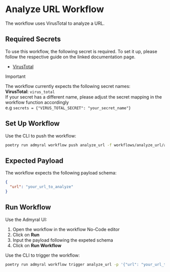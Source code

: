# Analyze URL Workflow

The workflow uses VirusTotal to analyze a URL.

## Required Secrets

To use this workflow, the following secret is required. To set it up, please follow the respective guide on the linked documentation page.

- [VirusTotal](https://docs.admyral.dev/integrations/virus_total/virus_total)

> [!IMPORTANT]
> The workflow currently expects the following secret names: \
> **VirusTotal**: `virus_total` \
> If your secret has a different name, please adjust the secret mapping in the workflow function accordingly \
> e.g `secrets = {"VIRUS_TOTAL_SECRET": "your_secret_name"}`

## Set Up Workflow

Use the CLI to push the workflow:

```bash
poetry run admyral workflow push analyze_url -f workflows/analyze_url/analyze_url.py --activate
```

## Expected Payload

The workflow expects the following payload schema:

```json
{
  "url": "your_url_to_analyze"
}
```

## Run Workflow

Use the Admyral UI:

1. Open the workflow in the workflow No-Code editor
2. Click on **Run**
3. Input the payload following the expeted schema
4. Click on **Run Workflow**

Use the CLI to trigger the workflow:

```bash
poetry run admyral workflow trigger analyze_url -p '{"url": "your_url_to_analyze"}'
```
